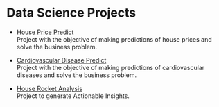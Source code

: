 # Data Science Projects
* [House Price Predict](https://github.com/joaovitps/Data_Science_Projects/tree/main/House%20Price%20Predict)</br>
Project with the objective of making predictions of house prices and solve the business problem.

* [Cardiovascular Disease Predict](https://github.com/joaovitps/Data_Science_Projects/tree/main/Cardiovascular%20Disease%20Predict)</br>
Project with the objective of making predictions of cardiovascular diseases and solve the business problem.

* [House Rocket Analysis](https://github.com/joaovitps/Data_Science_Projects/tree/main/House%20Rocket%20Analysis)</br>
Project to generate Actionable Insights.
